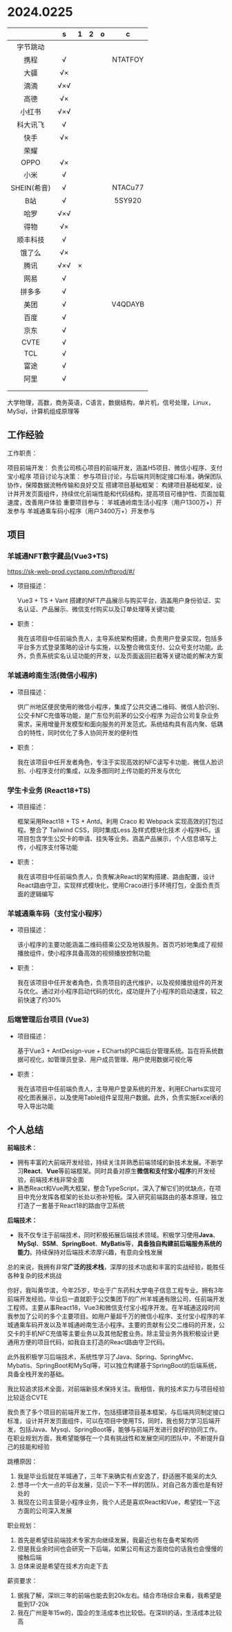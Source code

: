 # 2024.0225

|             |  s   |  1   |  2   |  o   |    c    |
| :---------: | :--: | :--: | :--: | :--: | :-----: |
|  字节跳动   |      |      |      |      |         |
|    携程     |  √   |      |      |      | NTATFOY |
|    大疆     |  √×  |      |      |      |         |
|    滴滴     | √×√  |      |      |      |         |
|    高德     |  √×  |      |      |      |         |
|   小红书    | √×√  |      |      |      |         |
|  科大讯飞   |  √   |      |      |      |         |
|    快手     |  √×  |      |      |      |         |
|    荣耀     |      |      |      |      |         |
|    OPPO     |  √×  |      |      |      |         |
|    小米     |  √   |      |      |      |         |
| SHEIN(希音) |  √   |      |      |      | NTACu77 |
|     B站     |  √   |      |      |      | 5SY920  |
|    哈罗     | √×√  |      |      |      |         |
|    得物     |  √×  |      |      |      |         |
|  顺丰科技   |  √   |      |      |      |         |
|   饿了么    |  √×  |      |      |      |         |
|    腾讯     | √×√  |  ×   |      |      |         |
|    网易     |  √   |      |      |      |         |
|   拼多多    |  √   |      |      |      |         |
|    美团     |  √   |      |      |      | V4QDAYB |
|    百度     |  √   |      |      |      |         |
|    京东     |  √   |      |      |      |         |
|    CVTE     |  √   |      |      |      |         |
|     TCL     |  √   |      |      |      |         |
|    富途     |  √   |      |      |      |         |
|    阿里     |  √   |      |      |      |         |
|             |      |      |      |      |         |
|             |      |      |      |      |         |



大学物理，高数，商务英语，C语言，数据结构，单片机，信号处理，Linux，MySql，计算机组成原理等



## 工作经验

工作职责：

项目前端开发： 负责公司核心项目的前端开发，涵盖H5项目、微信小程序、支付宝小程序
项目讨论与决策： 参与项目讨论，与后端共同制定接口标准，确保团队协作，保障数据流畅传输和良好交互
搭建项目基础框架： 构建项目基础框架，设计并开发页面组件，持续优化前端性能和代码结构，提高项目可维护性、页面加载速度，改善用户体验
重要项目参与：
    羊城通岭南生活小程序（用户1300万+）开发参与
    羊城通乘车码小程序（用户3400万+）开发参与



## 项目

### 羊城通NFT数字藏品(Vue3+TS)

https://sk-web-prod.cyctapp.com/nftprod/#/

- 项目描述：

  Vue3 + TS + Vant 搭建的NFT产品展示与购买平台，涵盖用户身份验证、实名认证、产品展示、微信支付购买以及订单处理等关键功能

- 职责：

  我在该项目中任前端负责人，主导系统架构搭建，负责用户登录实现，包括多平台多方式登录策略的设计与实施，以及整合微信支付、公众号支付功能。此外，负责系统实名认证功能的开发，以及页面返回拦截等关键功能的解决方案



### 羊城通岭南生活(微信小程序)

- 项目描述：

  供广州地区便民使用的微信小程序，集成了公共交通二维码、微信人脸识别、公交卡NFC充值等功能，是广东位列前茅的公交小程序 
  为迎合公司复杂业务需求，采用增量开发模型和面向服务的开发范式。系统结构具有高内聚、低耦合的特性，同时优化了多人协同开发的便利性
  
- 职责：

  我在该项目中任开发者角色，专注于实现高效的NFC读写卡功能、微信人脸识别、小程序支付的集成，以及多图同时上传功能的开发与优化



### 学生卡业务 (React18+TS)

- 项目描述：

  框架采用React18 + TS + Antd。利用 Craco 和 Webpack 实现高效的打包过程。整合了 Tailwind CSS，同时集成Less 及样式模块化技术
  小程序H5。该项目包含学生公交卡的申请、挂失等业务。涵盖产品展示，个人信息填写上传，小程序支付等功能
  
- 职责：

  我在该项目中任前端负责人，负责解决React的架构搭建、路由配置，设计React路由守卫，实现样式模块化，使用Craco进行多环境打包，全面负责页面的逻辑编写



### 羊城通乘车码（支付宝小程序）

- 项目描述：

  该小程序的主要功能涵盖二维码搭乘公交及地铁服务。首页巧妙地集成了视频播放组件，使小程序具备高效的视频播放控制功能

- 职责：

  我在该项目中任开发者角色，负责项目的迭代维护，以及视频播放组件的开发与优化。通过对小程序启动代码的优化，成功提升了小程序的启动速度，较之前快速了约30%



### 后端管理后台项目 (Vue3)

- 项目描述：

  基于Vue3 + AntDesign-vue + ECharts的PC端后台管理系统。旨在将系统数据可视化，如管理员登录、用户成员管理、用户使用数据可视化等

- 职责：

  我在该项目中任前端负责人，主导用户登录系统的开发，利用ECharts实现可视化图表展示，以及使用Table组件呈现用户数据。此外，负责实施Excel表的导入导出功能

## 个人总结

**前端技术**：

- 拥有丰富的大前端开发经验，持续关注并熟悉前端领域的新技术发展。不断学习**React**、**Vue**等前端框架。同时具备对原生**微信和支付宝小程序**的开发经验，前端技术栈非常全面
- 熟悉React和Vue两大框架，整合TypeScript，深入了解它们的优缺点，在项目中充分发挥各框架的长处以弥补短板。深入研究前端路由的基本原理，独立打造了一套基于React18的路由守卫系统

**后端技术：**

- 我不仅专注于前端技术，同时积极拓展后端技术领域。积极学习使用**Java**、**MySql**、**SSM**、**SpringBoot**、**MyBatis**等，**具备独自构建前后端服务系统的能力**。持续保持对后端技术浓厚兴趣，有意向全栈发展

总的来说，我拥有非常**广泛的技术栈**，深厚的技术功底和丰富的实战经验，能胜任各种复杂的技术挑战



你好，我叫黄华滨，今年25岁，毕业于广东药科大学电子信息工程专业。拥有3年前端开发经验。毕业后一直就职于公交集团下的广州羊城通有限公司，任前端开发工程师。主要从事React18，Vue3和微信支付宝小程序开发。在羊城通这段时间我参加了公司的多个主要项目。如用户量超千万的微信小程序、支付宝小程序的羊城通乘车码开发以及羊城通岭南生活小程序。主要的贡献有公交二维码的开发，公交卡的手机NFC充值等主要业务以及其他配套业务。除主营业务外我积极设计更通用方便的项目代码，如我自主打造的React路由守卫代码。

此外我积极学习后端技术，系统性学习了Java、Spring、SpringMvc、Mybatis、SpringBoot和MySql等，可以独立构建基于SpringBoot的后端系统，具备全栈开发的基础。

我比较追求技术全面，对前端新技术保持关注。我相信，我的技术实力与项目经验比较适合CVTE



我负责了多个项目的前端开发工作，包括搭建项目基本框架，与后端共同制定接口标准，设计并开发页面组件，可以在项目中使用TS，同时，我也努力学习后端开发，包括Java、Mysql、SpringBoot等，能够与前端开发进行良好的协同工作。在职业规划方面，我希望能够在一个具有挑战性和发展空间的团队中，不断提升自己的技能和经验



跳槽原因：

1. 我是毕业后就在羊城通了，三年下来确实有点安逸了，舒适圈不能呆的太久
2. 想寻一个大一点的平台发展，见识一下不一样的团队，对自己各方面也是有好处的
3. 我现在公司主营是小程序业务，我个人还是喜欢React和Vue，希望找一下这方面的公司深入发展



职业规划：

1. 首先是希望往前端技术专家方向继续发展，我最近也有在备考架构师
2. 但是我业余时间也会研究一下后端，如果公司有这方面岗位的话我也会慢慢的接触后端
3. 总体来说是希望在技术方向走下去



薪资要求：

1. 据我了解，深圳三年的前端也能去到20k左右。结合市场综合来看，我希望是能到17-20k
2. 我在广州是年15w的，国企的生活成本也比较低。在深圳的话，生活成本比较高



